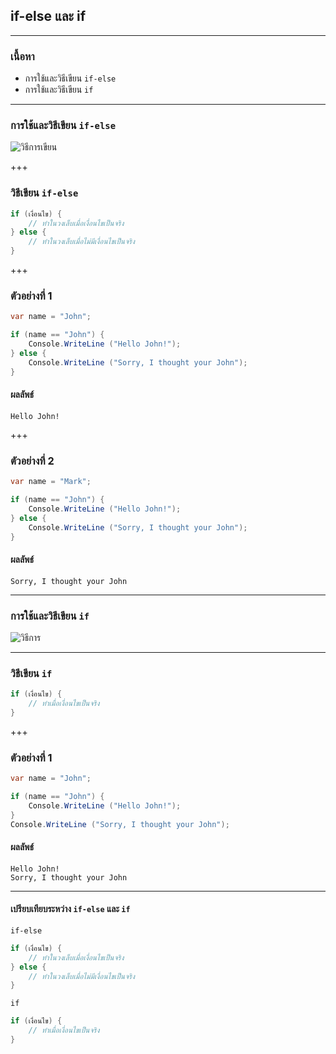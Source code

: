 ## if-else และ if

---

### เนื้อหา

- การใช้และวิธีเขียน `if-else`
- การใช้และวิธีเขียน `if`

---

### การใช้และวิธีเขียน `if-else`

![วิธีการเขียน](https://scontent.fkkc2-1.fna.fbcdn.net/v/t1.15752-9/81377426_455731451763656_5266547434464477184_n.png?_nc_cat=103&_nc_eui2=AeEnEKtU5-eOsrGkMo6TQ6K5DxJOMeCRt9-kdyLdD9YjRwqTNwyXgWQ6WfOo6A--_7drUPYMoswPTEEmWPwsh4OQgPYngEoeIV21aPZVQWklyg&_nc_oc=AQl4BMK_Kt_zxxNw8YKsd7ZgVahN6Xs1WGZr9yBG0b0cI7b8G0qWc9ds9tgOuvGOFp4&_nc_ht=scontent.fkkc2-1.fna&oh=5c3612daebc428386313502e44a7ae29&oe=5E97FC96)

+++

### วิธีเขียน `if-else`

```csharp
if (เงื่อนไข) {
	// ทำในวงเล็บเมื่อเงื่อนไขเป็นจริง
} else {
	// ทำในวงเล็บเมื่อไม่มีเงื่อนไขเป็นจริง
}
```

+++

### ตัวอย่างที่ 1

```csharp
var name = "John";

if (name == "John") {
	Console.WriteLine ("Hello John!");
} else {
	Console.WriteLine ("Sorry, I thought your John");
}
```

#### ผลลัพธ์

```text
Hello John!
```

+++

### ตัวอย่างที่ 2

```csharp
var name = "Mark";

if (name == "John") {
	Console.WriteLine ("Hello John!");
} else {
	Console.WriteLine ("Sorry, I thought your John");
}
```

#### ผลลัพธ์

```text
Sorry, I thought your John
```

---

### การใช้และวิธีเขียน `if`

![วิธีการ](https://scontent.fkkc2-1.fna.fbcdn.net/v/t1.15752-9/81639725_2661247813959896_7976113302168141824_n.png?_nc_cat=102&_nc_eui2=AeHzNcp8ToPqH3eIA4W3Zf5TsM68ZHlYBKswzNGH5TYZGK4JfpeGES_5NjZtFMKVlHJ2vxQcL_sSyBPcoFi329mCQ3zCM_kRCnFy5v1V8fdSew&_nc_oc=AQmrPC45E5D7VMk-m4AB6TM05mYE9QumvSg9KB9cuDhh0giu_w8VT9moj3b25DYGNPw&_nc_ht=scontent.fkkc2-1.fna&oh=afc92e51bd21269e856d045a70d10062&oe=5EB3EB40)

---

### วิธีเขียน `if`

```csharp
if (เงื่อนไข) {
	// ทำเมื่อเงื่อนไขเป็นจริง
}
```

+++

### ตัวอย่างที่ 1

```csharp
var name = "John";

if (name == "John") {
	Console.WriteLine ("Hello John!");
}
Console.WriteLine ("Sorry, I thought your John");
```

#### ผลลัพธ์

```text
Hello John!
Sorry, I thought your John
```

---

#### เปรียบเทียบระหว่าง `if-else` และ `if`

`if-else`

```csharp
if (เงื่อนไข) {
	// ทำในวงเล็บเมื่อเงื่อนไขเป็นจริง
} else {
	// ทำในวงเล็บเมื่อไม่มีเงื่อนไขเป็นจริง
}
```

`if`

``` csharp
if (เงื่อนไข) {
	// ทำเมื่อเงื่อนไขเป็นจริง
}
```

